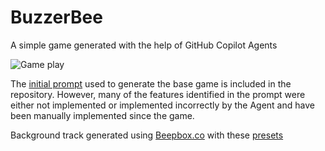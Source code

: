 # BuzzerBee
A simple game generated with the help of GitHub Copilot Agents

![Game play](BuzzerBeeGamePlay.gif)

The [initial prompt](SpecPrompt.md) used to generate the base game is included in the repository.
However, many of the features identified in the prompt were either not implemented or implemented
incorrectly by the Agent and have been manually implemented since the game.

Background track generated using [Beepbox.co](https://www.beepbox.co/) with these [presets](https://www.beepbox.co/#9n31s0k0l00e03t22a7g0fj07r1i0o432T0v6u13f10o5q00d03w5h1E0T1v5uc1f10k8q011d23A1F0B4Q0050Pd66cE262972T5v1uggf10s6qo1431d22HZzi99980000000h0E0T2v1u15f10w4qw02d03w0E0b4h400000000h4g000000014h000000004h400000000p216Ard7I12hFE_WqyeGGEzGGG8Ww4LjhUrd7Rc39HV6ldkCK0Aqqf18W2ewzE8W2ewzE8W000)
